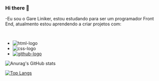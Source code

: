 ### Hi there 👋

-Eu sou o Gare Liniker, estou estudando para ser um programador Front End, atualmento estou aprendendo a criar projetos com:

<br>

- <img src="https://img.shields.io/badge/HTML5-E34F26?style=for-the-badge&logo=html5&logoColor=white" alt="html-logo" />
- <img src="https://img.shields.io/badge/CSS3-1572B6?style=for-the-badge&logo=css3&logoColor=white" alt="css-logo" />
- <a href="clica aqui"> <img src="https://img.shields.io/badge/GitHub-100000?style=for-the-badge&logo=github&logoColor=white" alt="github-logo" /></a>

![Anurag's GitHub stats](https://github-readme-stats.vercel.app/api?username=gareliniker&show_icons=true&theme=transparent)

[![Top Langs](https://github-readme-stats.vercel.app/api/top-langs/?username=gareliniker)](https://github.com/anuraghazra/github-readme-stats)
